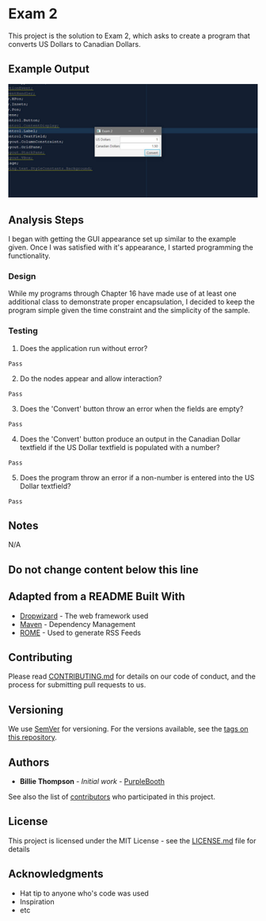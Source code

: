 # Exam 2

This project is the solution to Exam 2, which asks to create a program that converts US Dollars to Canadian Dollars.

## Example Output

![Sample Output](README.JPG)

## Analysis Steps

I began with getting the GUI appearance set up similar to the example given. Once I was satisfied with it's appearance, I started programming the functionality.

### Design

While my programs through Chapter 16 have made use of at least one additional class to demonstrate proper encapsulation, I decided to keep the program simple given the time constraint and the simplicity of the sample.


### Testing

1. Does the application run without error?

```
Pass
```

2. Do the nodes appear and allow interaction?

```
Pass
```

3. Does the 'Convert' button throw an error when the fields are empty?

```
Pass
```

4. Does the 'Convert' button produce an output in the Canadian Dollar textfield if the US Dollar textfield is populated with a number?

```
Pass
```

5. Does the program throw an error if a non-number is entered into the US Dollar textfield?

```
Pass
```

## Notes

N/A

## Do not change content below this line
## Adapted from a README Built With

* [Dropwizard](http://www.dropwizard.io/1.0.2/docs/) - The web framework used
* [Maven](https://maven.apache.org/) - Dependency Management
* [ROME](https://rometools.github.io/rome/) - Used to generate RSS Feeds

## Contributing

Please read [CONTRIBUTING.md](https://gist.github.com/PurpleBooth/b24679402957c63ec426) for details on our code of conduct, and the process for submitting pull requests to us.

## Versioning

We use [SemVer](http://semver.org/) for versioning. For the versions available, see the [tags on this repository](https://github.com/your/project/tags). 

## Authors

* **Billie Thompson** - *Initial work* - [PurpleBooth](https://github.com/PurpleBooth)

See also the list of [contributors](https://github.com/your/project/contributors) who participated in this project.

## License

This project is licensed under the MIT License - see the [LICENSE.md](LICENSE.md) file for details

## Acknowledgments

* Hat tip to anyone who's code was used
* Inspiration
* etc
